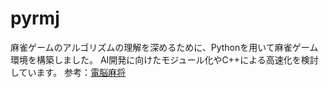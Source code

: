 # pyrmj

麻雀ゲームのアルゴリズムの理解を深めるために、Pythonを用いて麻雀ゲーム環境を構築しました。
AI開発に向けたモジュール化やC++による高速化を検討しています。
参考：[電脳麻将](https://github.com/kobalab/Majiang)
